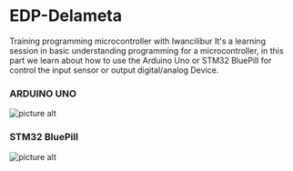 # EDP-Delameta
Training programming microcontroller with Iwancilibur
It's a learning session in basic understanding programming for a microcontroller, in this part we learn about how to use the Arduino Uno or STM32 BluePill for control the input sensor or output digital/analog Device.

### ARDUINO UNO
![picture alt](https://images.prismic.io/circuito/8e3a980f0f964cc539b4cbbba2654bb660db6f52_arduino-uno-pinout-diagram.png?auto=compress,format)


### STM32 BluePill
![picture alt](https://circuitdigest.com/sites/default/files/inlineimages/u/STM32-Pin-Details_0.png)
